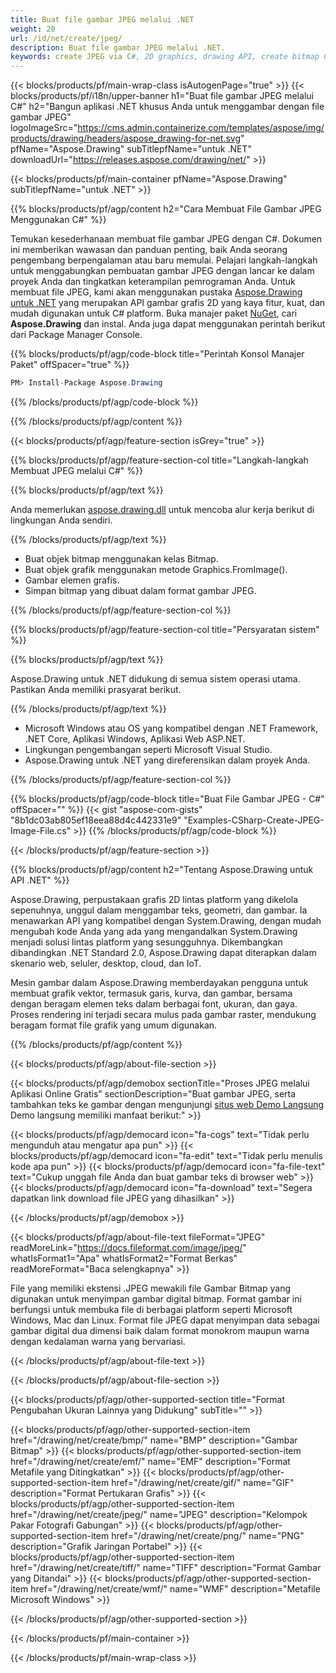 ```yaml
---
title: Buat file gambar JPEG melalui .NET
weight: 20
url: /id/net/create/jpeg/
description: Buat file gambar JPEG melalui .NET.
keywords: create JPEG via C#, 2D graphics, drawing API, create bitmap C#, Drawing untuk .NET, save bitmap, save JPEG image, cross-platform 2D graphic library, Bitmap class, vector graphics drawing, draw text, rendering raster images, JPEG image file
---
```


{{< blocks/products/pf/main-wrap-class isAutogenPage="true" >}}
{{< blocks/products/pf/i18n/upper-banner h1="Buat file gambar JPEG melalui C#" h2="Bangun aplikasi .NET khusus Anda untuk menggambar dengan file gambar JPEG" logoImageSrc="https://cms.admin.containerize.com/templates/aspose/img/products/drawing/headers/aspose_drawing-for-net.svg" pfName="Aspose.Drawing" subTitlepfName="untuk .NET" downloadUrl="https://releases.aspose.com/drawing/net/" >}}

{{< blocks/products/pf/main-container pfName="Aspose.Drawing" subTitlepfName="untuk .NET" >}}


{{% blocks/products/pf/agp/content h2="Cara Membuat File Gambar JPEG Menggunakan C#" %}}

Temukan kesederhanaan membuat file gambar JPEG dengan C#. Dokumen ini memberikan wawasan dan panduan penting, baik Anda seorang pengembang berpengalaman atau baru memulai. Pelajari langkah-langkah untuk menggabungkan pembuatan gambar JPEG dengan lancar ke dalam proyek Anda dan tingkatkan keterampilan pemrograman Anda. Untuk membuat file JPEG, kami akan menggunakan pustaka [Aspose.Drawing untuk .NET](https://products.aspose.com/drawing/net) yang merupakan API gambar grafis 2D yang kaya fitur, kuat, dan mudah digunakan untuk C# platform. Buka manajer paket [NuGet](https://www.nuget.org/packages/aspose.drawing), cari **Aspose.Drawing** dan instal. Anda juga dapat menggunakan perintah berikut dari Package Manager Console.

{{% blocks/products/pf/agp/code-block title="Perintah Konsol Manajer Paket" offSpacer="true" %}}
```cs
PM> Install-Package Aspose.Drawing
```
{{% /blocks/products/pf/agp/code-block %}}

{{% /blocks/products/pf/agp/content %}}


{{< blocks/products/pf/agp/feature-section isGrey="true" >}}

{{% blocks/products/pf/agp/feature-section-col title="Langkah-langkah Membuat JPEG melalui C#" %}}

{{% blocks/products/pf/agp/text %}}

Anda memerlukan [aspose.drawing.dll](https://downloads.aspose.com/drawing/net) untuk mencoba alur kerja berikut di lingkungan Anda sendiri.

{{% /blocks/products/pf/agp/text %}}

+ Buat objek bitmap menggunakan kelas Bitmap.
+ Buat objek grafik menggunakan metode Graphics.FromImage().
+ Gambar elemen grafis.
+ Simpan bitmap yang dibuat dalam format gambar JPEG.

{{% /blocks/products/pf/agp/feature-section-col %}}

{{% blocks/products/pf/agp/feature-section-col title="Persyaratan sistem" %}}

{{% blocks/products/pf/agp/text %}}

Aspose.Drawing untuk .NET didukung di semua sistem operasi utama. Pastikan Anda memiliki prasyarat berikut.

{{% /blocks/products/pf/agp/text %}}

- Microsoft Windows atau OS yang kompatibel dengan .NET Framework, .NET Core, Aplikasi Windows, Aplikasi Web ASP.NET.
- Lingkungan pengembangan seperti Microsoft Visual Studio.
- Aspose.Drawing untuk .NET yang direferensikan dalam proyek Anda.

{{% /blocks/products/pf/agp/feature-section-col %}}

{{% blocks/products/pf/agp/code-block title="Buat File Gambar JPEG - C#" offSpacer="" %}}
{{< gist "aspose-com-gists" "8b1dc03ab805ef18eea88d4c442331e9" "Examples-CSharp-Create-JPEG-Image-File.cs" >}}
{{% /blocks/products/pf/agp/code-block %}}

{{< /blocks/products/pf/agp/feature-section >}}


<!-- aboutfile Starts -->

{{% blocks/products/pf/agp/content h2="Tentang Aspose.Drawing untuk API .NET" %}}

Aspose.Drawing, perpustakaan grafis 2D lintas platform yang dikelola sepenuhnya, unggul dalam menggambar teks, geometri, dan gambar. Ia menawarkan API yang kompatibel dengan System.Drawing, dengan mudah mengubah kode Anda yang ada yang mengandalkan System.Drawing menjadi solusi lintas platform yang sesungguhnya. Dikembangkan dibandingkan .NET Standard 2.0, Aspose.Drawing dapat diterapkan dalam skenario web, seluler, desktop, cloud, dan IoT.

Mesin gambar dalam Aspose.Drawing memberdayakan pengguna untuk membuat grafik vektor, termasuk garis, kurva, dan gambar, bersama dengan beragam elemen teks dalam berbagai font, ukuran, dan gaya. Proses rendering ini terjadi secara mulus pada gambar raster, mendukung beragam format file grafik yang umum digunakan.

{{% /blocks/products/pf/agp/content %}}


{{< blocks/products/pf/agp/about-file-section >}}

{{< blocks/products/pf/agp/demobox sectionTitle="Proses JPEG melalui Aplikasi Online Gratis" sectionDescription="Buat gambar JPEG, serta tambahkan teks ke gambar dengan mengunjungi [situs web Demo Langsung](https://products.aspose.app/drawing) Demo langsung memiliki manfaat berikut:" >}}

{{< blocks/products/pf/agp/democard icon="fa-cogs" text="Tidak perlu mengunduh atau mengatur apa pun" >}}
{{< blocks/products/pf/agp/democard icon="fa-edit" text="Tidak perlu menulis kode apa pun" >}}
{{< blocks/products/pf/agp/democard icon="fa-file-text" text="Cukup unggah file Anda dan buat gambar teks di browser web" >}}
{{< blocks/products/pf/agp/democard icon="fa-download" text="Segera dapatkan link download file JPEG yang dihasilkan" >}}

{{< /blocks/products/pf/agp/demobox >}}

{{< blocks/products/pf/agp/about-file-text fileFormat="JPEG" readMoreLink="https://docs.fileformat.com/image/jpeg/" whatIsFormat1="Apa" whatIsFormat2="Format Berkas" readMoreFormat="Baca selengkapnya" >}}

File yang memiliki ekstensi .JPEG mewakili file Gambar Bitmap yang digunakan untuk menyimpan gambar digital bitmap. Format gambar ini berfungsi untuk membuka file di berbagai platform seperti Microsoft Windows, Mac dan Linux. Format file JPEG dapat menyimpan data sebagai gambar digital dua dimensi baik dalam format monokrom maupun warna dengan kedalaman warna yang bervariasi.

{{< /blocks/products/pf/agp/about-file-text >}}

{{< /blocks/products/pf/agp/about-file-section >}}

<!-- aboutfile Ends -->


{{< blocks/products/pf/agp/other-supported-section title="Format Pengubahan Ukuran Lainnya yang Didukung" subTitle="" >}}

{{< blocks/products/pf/agp/other-supported-section-item href="/drawing/net/create/bmp/" name="BMP" description="Gambar Bitmap" >}}
{{< blocks/products/pf/agp/other-supported-section-item href="/drawing/net/create/emf/" name="EMF" description="Format Metafile yang Ditingkatkan" >}}
{{< blocks/products/pf/agp/other-supported-section-item href="/drawing/net/create/gif/" name="GIF" description="Format Pertukaran Grafis" >}}
{{< blocks/products/pf/agp/other-supported-section-item href="/drawing/net/create/jpeg/" name="JPEG" description="Kelompok Pakar Fotografi Gabungan" >}}
{{< blocks/products/pf/agp/other-supported-section-item href="/drawing/net/create/png/" name="PNG" description="Grafik Jaringan Portabel" >}}
{{< blocks/products/pf/agp/other-supported-section-item href="/drawing/net/create/tiff/" name="TIFF" description="Format Gambar yang Ditandai" >}}
{{< blocks/products/pf/agp/other-supported-section-item href="/drawing/net/create/wmf/" name="WMF" description="Metafile Microsoft Windows" >}}


{{< /blocks/products/pf/agp/other-supported-section >}}

{{< /blocks/products/pf/main-container >}}

{{< /blocks/products/pf/main-wrap-class >}}
